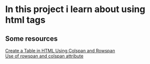 # In this project i learn about using html tags

## Some resources

 [Create a Table in HTML Using Colspan and Rowspan](https://www.youtube.com/watch?v=mZ306ai69FU&ab_channel=Ekeeda)<br>
 [Use of rowspan and colspan attribute](https://www.youtube.com/watch?v=fm3uLUtlxUw&ab_channel=Parul%27sE-Diary)
